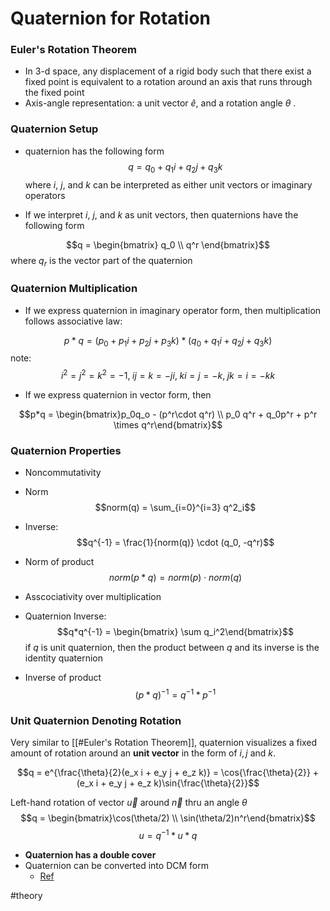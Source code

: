 # Quaternion for Rotation

### Euler's Rotation Theorem
- In 3-d space, any displacement of a rigid body such that there exist a fixed point is equivalent to a rotation around an axis that runs through the fixed point
- Axis-angle representation: a unit vector $\hat{e}$, and a rotation angle $\theta$ . 

### Quaternion Setup
- quaternion has the following form
$$q = q_0 + q_1 i + q_2 j + q_3 k$$
where $i$, $j$, and $k$ can be interpreted as either unit vectors or imaginary operators

- If we interpret $i$, $j$, and $k$ as unit vectors, then quaternions have the following form

$$q = \begin{bmatrix} q_0 \\ q^r \end{bmatrix}$$where $q_r$ is the vector part of the quaternion

### Quaternion Multiplication
- If we express quaternion in imaginary operator form, then multiplication follows associative law:

$$p * q = (p_0 + p_1 i + p_2 j + p_3 k) * (q_0 + q_1 i + q_2 j + q_3 k)$$
note:
$$i^2 = j^2 = k^2 = -1,\; ij = k = -ji,\; ki = j = -k,\; jk = i = -kk$$
- If we express quaternion in vector form, then

$$p*q = \begin{bmatrix}p_0q_o - (p^r\cdot q^r) \\ p_0 q^r + q_0p^r + p^r \times q^r\end{bmatrix}$$

### Quaternion Properties
- Noncommutativity
- Norm $$norm(q) = \sum_{i=0}^{i=3} q^2_i$$
- Inverse: $$q^{-1} = \frac{1}{norm(q)} \cdot (q_0, -q^r)$$
- Norm of product
$$norm(p*q) = norm(p)\cdot norm(q)$$
- Asscociativity over multiplication
- Quaternion Inverse:
$$q*q^{-1} = \begin{bmatrix} \sum q_i^2\end{bmatrix}$$
if $q$ is unit quaternion, then the product between $q$ and its inverse is the identity quaternion

- Inverse of product
$$(p*q)^{-1} = q^{-1}*p^{-1}$$

### Unit Quaternion Denoting Rotation
Very similar to [[#Euler's Rotation Theorem]], quaternion visualizes a fixed amount of rotation around an **unit vector** in the form of $i, j$ and $k$. 

$$q = e^{\frac{\theta}{2}(e_x i + e_y j + e_z k)} = \cos{\frac{\theta}{2}} + (e_x i + e_y j + e_z k)\sin{\frac{\theta}{2}}$$

 Left-hand rotation of vector $\vec{u}$ around $\vec{n}$ thru an angle $\theta$
$$q = \begin{bmatrix}\cos(\theta/2) \\ \sin(\theta/2)n^r\end{bmatrix}$$
$$u = q^{-1} * u * q$$

- **Quaternion has a double cover**
- Quaternion can be converted into DCM form
	- [Ref](https://www.mathworks.com/help/aerotbx/ug/quatrotate.html)

#theory 